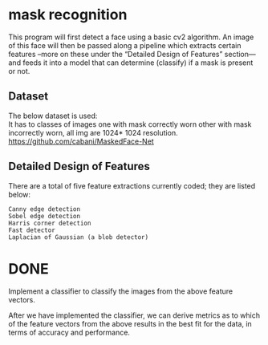 # mask recognition

This program will first detect a face using a basic cv2 algorithm. An image of this face will then be passed along a pipeline which extracts certain features –more on these under the “Detailed Design of Features” section— and feeds it into a model that can determine (classify) if a mask is present or not. 

## Dataset  

The below dataset is used:  
It has to classes of images one with mask correctly worn other with mask incorrectly worn, all img are 1024* 1024 resolution.
https://github.com/cabani/MaskedFace-Net 

## Detailed Design of Features  

There are a total of five feature extractions currently coded; they are listed below: 

    Canny edge detection 
    Sobel edge detection 
    Harris corner detection 
    Fast detector 
    Laplacian of Gaussian (a blob detector) 

# DONE
Implement a classifier to classify the images from the above feature vectors.

After we have implemented the classifier, we can derive metrics as to which of the feature vectors from the above results in the best fit for the data, in terms of accuracy and performance. 
